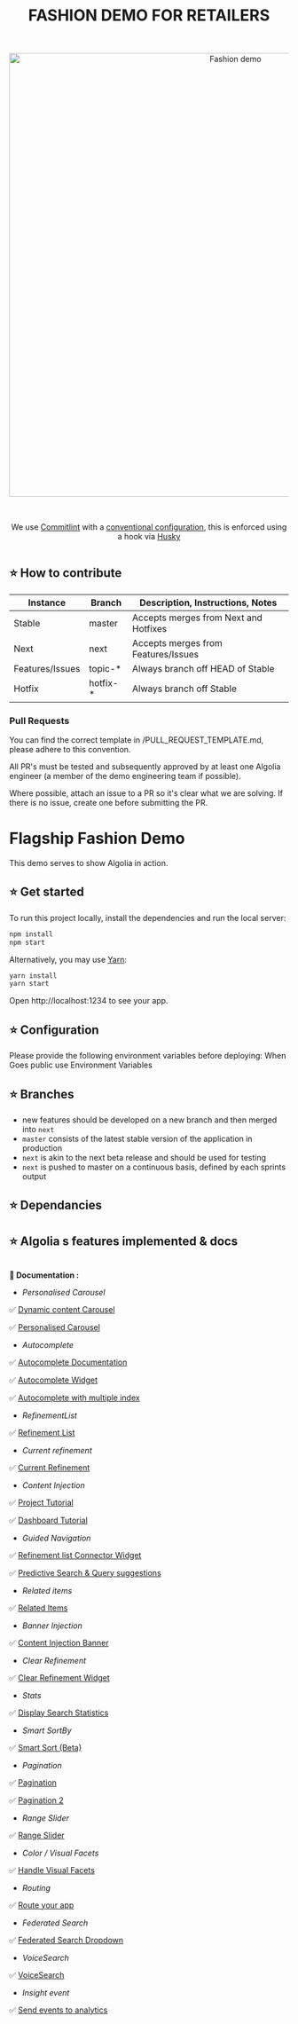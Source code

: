 <div style="display:flex; justify-content:center; flex-direction:column; text-align:center;">
<h1 style="font-family='Helvetica'; font-size=18px; font-weight=bold; color=grey;">FASHION DEMO FOR RETAILERS</h1>

<img src="https://i.ibb.co/b3FwNnp/Screenshot-2021-03-09-at-10-41-49.png" alt="Fashion demo" width="800" style="margin: 2rem auto"/>

We use [Commitlint](https://github.com/conventional-changelog/commitlint/tree/master/@commitlint/config-conventional) with a [conventional configuration](https://github.com/conventional-changelog/commitlint/tree/master/@commitlint/config-conventional), this is enforced using a hook via [Husky](https://www.npmjs.com/package/husky)

</div>

<h2 style="font-family='Helvetica'; font-size=15px; font-weight=bold; color=grey;">⭐️ How to contribute</h2>

<table>
  <thead>
    <tr>
      <th>Instance</th>
      <th>Branch</th>
      <th>Description, Instructions, Notes</th>
    </tr>
  </thead>
  <tbody>
    <tr>
      <td>Stable</td>
      <td>master</td>
      <td>Accepts merges from Next and Hotfixes</td>
    </tr>
    <tr>
      <td>Next</td>
      <td>next</td>
      <td>Accepts merges from Features/Issues</td>
    </tr>
    <tr>
      <td>Features/Issues</td>
      <td>topic-*</td>
      <td>Always branch off HEAD of Stable</td>
    </tr>
    <tr>
      <td>Hotfix</td>
      <td>hotfix-*</td>
      <td>Always branch off Stable</td>
    </tr>
  </tbody>
</table>



### Pull Requests
You can find the correct template in /PULL_REQUEST_TEMPLATE.md, please adhere to this convention.

All PR's must be tested and subsequently approved by at least one Algolia engineer (a member of the demo engineering team if possible).

Where possible, attach an issue to a PR so it's clear what we are solving. If there is no issue, create one before submitting the PR.


# Flagship Fashion Demo

This demo serves to show Algolia in action.


<h2 style="font-family='Helvetica'; font-size=15px; font-weight=bold; color=grey;">⭐️ Get started</h2>

To run this project locally, install the dependencies and run the local server:

```sh
npm install
npm start
```

Alternatively, you may use [Yarn](https://http://yarnpkg.com/):

```sh
yarn install
yarn start
```

Open http://localhost:1234 to see your app.



<h2 style="font-family='Helvetica'; font-size=15px; font-weight=bold; color=grey;">⭐️ Configuration</h2>

Please provide the following environment variables before deploying:
When Goes public use Environment Variables

<h2 style="font-family='Helvetica'; font-size=15px; font-weight=bold; color=grey;">⭐️ Branches</h2>

- new features should be developed on a new branch and then merged into `next`
- `master` consists of the latest stable version of the application in production
- `next` is akin to the next beta release and should be used for testing
- `next` is pushed to master on a continuous basis, defined by each sprints output


<h2 style="font-family='Helvetica'; font-size=15px; font-weight=bold; color=grey;">⭐️ Dependancies</h2>


<h2 style="font-family='Helvetica'; font-size=15px; font-weight=bold; color=grey; margin-top=2rem;">⭐️ Algolia s features implemented & docs</h2>

<div style="text-align=left; margin-top:2rem;">


**📙 Documentation :**

 - *Personalised Carousel*

✅ [Dynamic content Carousel](https://www.algolia.com/doc/guides/solutions/gallery/dynamic-content-carousels/)

✅ [Personalised Carousel](https://www.algolia.com/doc/guides/getting-insights-and-analytics/personalization/personalizing-results/)


 - *Autocomplete*

✅ [Autocomplete Documentation](https://autocomplete.algolia.com/) 

✅ [Autocomplete Widget](https://www.algolia.com/doc/api-reference/widgets/autocomplete/js/)
 
✅ [Autocomplete with multiple index](https://www.algolia.com/doc/guides/building-search-ui/ui-and-ux-patterns/multi-index-search/js/#search-in-multiple-indices) 

- *RefinementList*

✅ [Refinement List](https://www.algolia.com/doc/api-reference/widgets/refinement-list/js/) 

- *Current refinement*

✅ [Current Refinement](https://www.algolia.com/doc/api-reference/widgets/current-refinements/js/) 

- *Content Injection*

✅ [Project Tutorial](https://docs.google.com/document/d/1zHbjhogqDZPLMyu9D0AVlT_rhEalv61tkYPo9U1k0Co/edit#) 

✅ [Dashboard Tutorial](https://algolia.atlassian.net/wiki/spaces/PK/pages/1370489151/IN+REVIEW+Content+Injection+in+Results+With+Query+Rules)

- *Guided Navigation*

✅ [Refinement list Connector Widget](https://www.algolia.com/doc/api-reference/widgets/refinement-list/js/#connector)

✅ [Predictive Search & Query suggestions](https://www.algolia.com/doc/guides/solutions/gallery/predictive-search-suggestions/) 

- *Related items*

✅ [Related Items](https://www.algolia.com/doc/guides/solutions/gallery/related-items/) 

- *Banner Injection*

✅ [Content Injection Banner](https://www.algolia.com/doc/guides/managing-results/rules/merchandising-and-promoting/how-to/add-banners/) 

- *Clear Refinement*

✅ [Clear Refinement Widget](https://www.algolia.com/doc/api-reference/widgets/clear-refinements/js/) 

- *Stats*

✅ [Display Search Statistics](https://www.algolia.com/doc/api-reference/widgets/stats/js/) 

- *Smart SortBy*

✅ [Smart Sort (Beta)](https://docs.google.com/document/d/1hqQdWT38BBfU9_OKWfZpM5I1ga-nPyG8FcW2OSXYAe0/edit#) 

- *Pagination*

✅ [Pagination](https://www.algolia.com/doc/guides/building-search-ui/ui-and-ux-patterns/pagination/js/)
 
✅ [Pagination 2](https://www.algolia.com/doc/api-reference/widgets/pagination/js/) 

 - *Range Slider*

✅ [Range Slider](https://www.algolia.com/doc/api-reference/widgets/range-slider/js/) 

 - *Color / Visual Facets*

✅ [Handle Visual Facets](https://www.algolia.com/doc/guides/solutions/gallery/visual-facets/) 

- *Routing*

✅ [Route your app](https://www.algolia.com/doc/guides/building-search-ui/going-further/routing-urls/js/) 

- *Federated Search*

✅ [Federated Search Dropdown](https://www.algolia.com/doc/guides/solutions/gallery/federated-search/) 

- *VoiceSearch*

✅ [VoiceSearch](https://www.algolia.com/doc/api-reference/widgets/voice-search/js/) 

- *Insight event*

✅ [Send events to analytics](https://www.algolia.com/doc/guides/building-search-ui/going-further/send-insights-events/js/)
</div>


